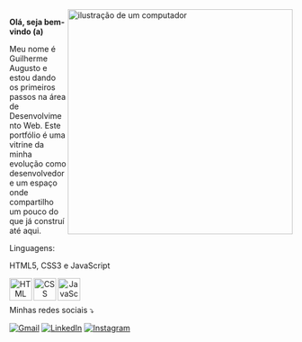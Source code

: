 <img src="https://raw.githubusercontent.com/MicaelliMedeiros/micaellimedeiros/master/image/computer-illustration.png" alt="ilustração de um computador" min-width="400px" max-width="400px" width="400px" align="right">
<p align="left">
<b>Olá, seja bem-vindo (a)</b>
<p align="left">
Meu nome é Guilherme Augusto e estou dando os primeiros passos na área de Desenvolvimento Web. Este portfólio é uma vitrine da minha evolução como desenvolvedor e um espaço onde compartilho um pouco do que já construí até aqui.
</p>

<p align="left">

  Linguagens:<br> 
  
  HTML5, CSS3 e JavaScript
  <p align="center">
 <img src="https://img.icons8.com/color/96/000000/html-5--v1.png" alt="HTML" width="40" align="left">
  <img src="https://img.icons8.com/color/96/000000/css3.png" alt="CSS" width="40" align="left">
  <img src="https://img.icons8.com/color/96/000000/javascript--v1.png" alt="JavaScript" width="40" align="left">
</p>

<p align="left">
</p>
<br>
<br>
<p>

Minhas redes sociais ⤵️
</p>

<p align="left">
  <a href="#" title="Gmail">
  <img src="https://img.shields.io/badge/-Gmail-FF0000?style=flat-square&labelColor=FF0000&logo=gmail&logoColor=white&link=mailto:guilherme.tavares.cavalcante@gmail.com" alt="Gmail"/></a>
  <a href="#" title="LinkedIn">
  <img src="https://img.shields.io/badge/-Linkedin-0e76a8?style=flat-square&logo=Linkedin&logoColor=white&link=https://www.linkedin.com/in/guilhermeatc/" alt="LinkedIn"/></a>
  <a href="#" title="Instagram">
  <img src="https://img.shields.io/badge/-Instagram-DF0174?style=flat-square&labelColor=DF0174&logo=instagram&logoColor=white&link=LINK-DO-SEU-INSTAGRAM" alt="Instagram"/></a>
</p>